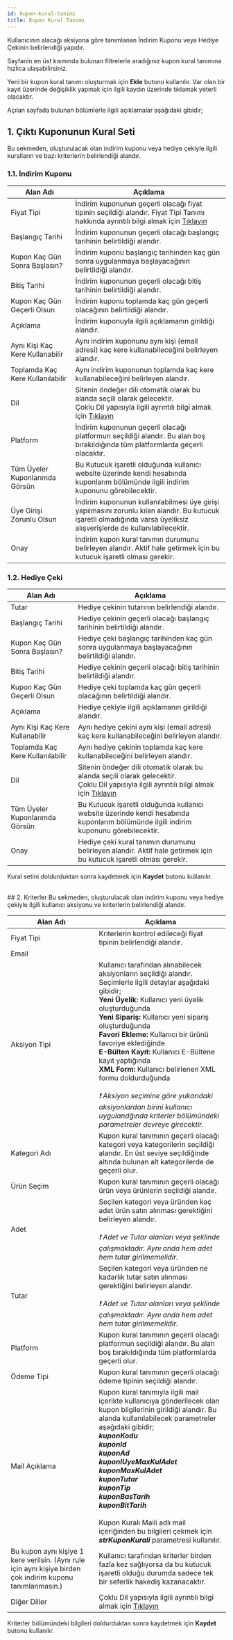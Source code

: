 ```yaml
---
id: kupon-kural-tanimi
title: Kupon Kural Tanımı
---
```


Kullanıcının alacağı aksiyona göre tanımlanan İndirim Kuponu veya Hediye Çekinin belirlendiği yapıdır.

Sayfanin en üst kısmında bulunan filtrelerle aradığınız kupon kural tanımına hızlıca ulaşabilirsiniz. 

Yeni bir kupon kural tanımı oluşturmak için **Ekle** butonu kullanılır. Var olan bir kayıt üzerinde değişiklik yapmak için ilgili kaydın üzerinde tıklamak yeterli olacaktır. 

Açılan sayfada bulunan bölümlerle ilgili açıklamalar aşağıdaki gibidir;

## 1. Çıktı Kuponunun Kural Seti
Bu sekmeden, oluşturulacak olan indirim kuponu veya hediye çekiyle ilgili kuralların ve bazı kriterlerin belirlendiği alandır.

### 1.1. İndirim Kuponu

|Alan Adı|Açıklama|
|--|--|
|Fiyat Tipi|İndirim kuponunun geçerli olacağı fiyat tipinin seçildiği alandır. Fiyat Tipi Tanımı hakkında ayrıntılı bilgi almak için [Tıklayın](fiyat-tipi-tanimi.md)|
|Başlangıç Tarihi|İndirim kuponunun geçerli olacağı başlangıç tarihinin belirtildiği alandır.|
|Kupon Kaç Gün Sonra Başlasın?|İndirim kuponu başlangıç tarihinden kaç gün sonra uygulanmaya başlayacağının belirtildiği alandır.|
|Bitiş Tarihi|İndirim kuponunun geçerli olacağı bitiş tarihinin belirtildiği alandır.|
|Kupon Kaç Gün Geçerli Olsun|İndirim kuponu toplamda kaç gün geçerli olacağının belirtildiği alandır.|
|Açıklama|İndirim kuponuyla ilgili açıklamanın girildiği alandır.|
|Aynı Kişi Kaç Kere Kullanabilir|Aynı indirim kuponunu aynı kişi (email adresi) kaç kere kullanabileceğini belirleyen alandır.|
|Toplamda Kaç Kere Kullanılabilir|Aynı indirim kuponunun toplamda kaç kere kullanabileceğini belirleyen alandır.|
|Dil|Sitenin öndeğer dili otomatik olarak bu alanda seçili olarak gelecektir.<br>Çoklu Dil yapısıyla ilgili ayrıntılı bilgi almak için [Tıklayın](coklu-dil.md)|
|Platform|İndirim kuponunun geçerli olacağı platformun seçildiği alandır. Bu alan boş bırakıldığında tüm platformlarda geçerli olacaktır.|
|Tüm Üyeler Kuponlarımda Görsün|Bu Kutucuk işaretli olduğunda kullanıcı website üzerinde kendi hesabında kuponlarım bölümünde ilgili indirim kuponunu görebilecektir.|
|Üye Girişi Zorunlu Olsun|İndirim kuponunun kullanılabilmesi üye girişi yapılmasını zorunlu kılan alandır. Bu kutucuk işaretli olmadığında varsa üyeliksiz alışverişlerde de kullanılabilecektir.|
|Onay|İndirim kupon kural tanımın durumunu belirleyen alandır. Aktif hale getirmek için bu kutucuk işaretli olması gerekir.|

### 1.2. Hediye Çeki

|Alan Adı|Açıklama|
|--|--|
|Tutar|Hediye çekinin tutarının belirlendiği alandır.|
|Başlangıç Tarihi|Hediye çekinin geçerli olacağı başlangıç tarihinin belirtildiği alandır.|
|Kupon Kaç Gün Sonra Başlasın?|Hediye çeki başlangıç tarihinden kaç gün sonra uygulanmaya başlayacağının belirtildiği alandır.|
|Bitiş Tarihi|Hediye çekinin geçerli olacağı bitiş tarihinin belirtildiği alandır.|
|Kupon Kaç Gün Geçerli Olsun|Hediye çeki toplamda kaç gün geçerli olacağının belirtildiği alandır.|
|Açıklama|Hediye çekiyle ilgili açıklamanın girildiği alandır.|
|Aynı Kişi Kaç Kere Kullanabilir|Aynı hediye çekini aynı kişi (email adresi) kaç kere kullanabileceğini belirleyen alandır.|
|Toplamda Kaç Kere Kullanılabilir|Aynı hediye çekinin toplamda kaç kere kullanabileceğini belirleyen alandır.|
|Dil|Sitenin öndeğer dili otomatik olarak bu alanda seçili olarak gelecektir.<br>Çoklu Dil yapısıyla ilgili ayrıntılı bilgi almak için [Tıklayın](coklu-dil.md)|
|Tüm Üyeler Kuponlarımda Görsün|Bu Kutucuk işaretli olduğunda kullanıcı website üzerinde kendi hesabında kuponlarım bölümünde ilgili indirim kuponunu görebilecektir.|
|Onay|Hediye çeki kural tanımın durumunu belirleyen alandır. Aktif hale getirmek için bu kutucuk işaretli olması gerekir.|

Kural setini doldurduktan sonra kaydetmek için **Kaydet** butonu kullanılır.

<br>
## 2. Kriterler
Bu sekmeden, oluşturulacak olan indirim kuponu veya hediye çekiyle ilgili kullanıcı aksiyonu ve kriterlerin belirlendiği alandır.

|Alan Adı|Açıklama|
|--|--|
|Fiyat Tipi|Kriterlerin kontrol edileceği fiyat tipinin belirlendiği alandır.|
|Email||
|Aksiyon Tipi|Kullanıcı tarafından alınabilecek aksiyonların seçildiği alandır. Seçimlerle ilgili detaylar aşağıdaki gibidir;<br>**Yeni Üyelik:** Kullanıcı yeni üyelik oluşturduğunda<br>**Yeni Sipariş:** Kullanıcı yeni sipariş oluşturduğunda<br>**Favori Ekleme:** Kullanıcı bir ürünü favoriye eklediğinde<br>**E-Bülten Kayıt:** Kullanıcı E-Bültene kayıt yaptığında<br>**XML Form:** Kullanıcı belirlenen XML formu doldurduğunda<br><br>_❗ Aksiyon seçimine göre yukarıdaki aksiyonlardan birini kullanıcı uygulandğında kriterler bölümündeki parametreler devreye girecektir._|
|Kategori Adı|Kupon kural tanımının geçerli olacağı kategori veya kategorilerin seçildiği alandır. En üst seviye seçildiğinde altında bulunan alt kategorilerde de geçerli olur.|
|Ürün Seçim|Kupon kural tanımının geçerli olacağı ürün veya ürünlerin seçildiği alandır.|
|Adet|Seçilen kategori veya üründen kaç adet ürün satın alınması gerektiğini belirleyen alandır.<br><br>_❗ Adet ve Tutar alanları veya şeklinde çalışmaktadır. Aynı anda hem adet hem tutar girilmemelidir._|
|Tutar|Seçilen kategori veya üründen ne kadarlık tutar satın alınması gerektiğini belirleyen alandır.<br><br>_❗ Adet ve Tutar alanları veya şeklinde çalışmaktadır. Aynı anda hem adet hem tutar girilmemelidir._|
|Platform|Kupon kural tanımının geçerli olacağı platformun seçildiği alandır. Bu alan boş bırakıldığında tüm platformlarda geçerli olur.|
|Ödeme Tipi|Kupon kural tanımının geçerli olacağı ödeme tipinin seçildiği alandır. |
|Mail Açıklama|Kupon kural tanımıyla ilgili mail içerikte kullanıcıya gönderilecek olan kupon bilgilerinin girildiği alandır. Bu alanda kullanılabilecek parametreler aşağıdaki gibidir;<br>**$kuponKodu$<br>$kuponId$<br>$kuponAd$<br>$kuponlUyeMaxKulAdet$<br>$kuponMaxKulAdet$<br>$kuponTutar$<br>$kuponTip$<br>$kuponBasTarih$<br>$kuponBitTarih$**<br><br>Kupon Kuralı Maili adlı mail içeriğinden bu bilgileri çekmek için **$strKuponKurali$** parametresi kullanılır.|
|Bu kupon aynı kişiye 1 kere verilsin. (Aynı rule için aynı kişiye birden çok indirim kuponu tanımlanmasın.)|Kullanıcı tarafından kriterler birden fazla kez sağlıyorsa da bu kutucuk işaretli olduğu durumda sadece tek bir seferlik hakediş kazanacaktır.|
|Diğer Diller|Çoklu Dil yapısıyla ilgili ayrıntılı bilgi almak için [Tıklayın](coklu-dil.md)|

Kriterler bölümündeki bilgileri doldurduktan sonra kaydetmek için **Kaydet** butonu kullanılır.

